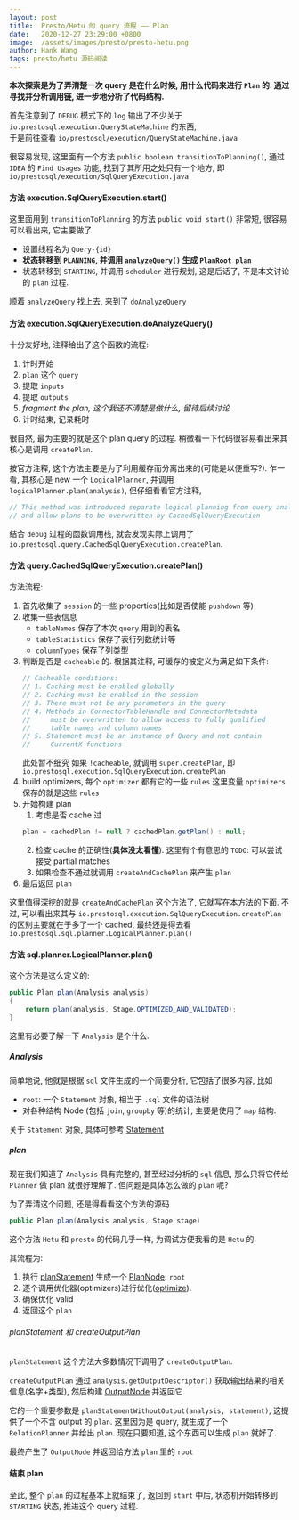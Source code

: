 ```yaml
---
layout: post
title:  Presto/Hetu 的 query 流程 —— Plan
date:   2020-12-27 23:29:00 +0800
image:  /assets/images/presto/presto-hetu.png
author: Hank Wang
tags: presto/hetu 源码阅读
---
```


  
**本次探索是为了弄清楚一次 query 是在什么时候, 用什么代码来进行 `Plan` 的. 通过寻找并分析调用链, 进一步地分析了代码结构.**

首先注意到了 `DEBUG` 模式下的 `log` 输出了不少关于 `io.prestosql.execution.QueryStateMachine` 的东西,  
于是前往查看 `io/prestosql/execution/QueryStateMachine.java`  

很容易发现, 这里面有一个方法 `public boolean transitionToPlanning()`, 通过 `IDEA` 的 `Find Usages` 功能, 找到了其所用之处只有一个地方, 即 `io/prestosql/execution/SqlQueryExecution.java`

#### 方法 execution.SqlQueryExecution.start()

这里面用到 `transitionToPlanning` 的方法 `public void start()` 非常短, 很容易可以看出来, 它主要做了
- 设置线程名为 `Query-{id}`
- **状态转移到 `PLANNING`, 并调用 `analyzeQuery()` 生成 `PlanRoot plan`**
- 状态转移到 `STARTING`, 并调用 `scheduler` 进行规划, 这是后话了, 不是本文讨论的 `plan` 过程.

顺着 `analyzeQuery` 找上去, 来到了 `doAnalyzeQuery`

#### 方法 execution.SqlQueryExecution.doAnalyzeQuery()

十分友好地, 注释给出了这个函数的流程:
1. 计时开始
2. `plan` 这个 `query`
3. 提取 `inputs`
4. 提取 `outputs`
5. *fragment the plan, 这个我还不清楚是做什么, 留待后续讨论*
6. 计时结束, 记录耗时

很自然, 最为主要的就是这个 plan query 的过程. 稍微看一下代码很容易看出来其核心是调用 `createPlan`.

按官方注释, 这个方法主要是为了利用缓存而分离出来的(可能是以便重写?). 乍一看, 其核心是 new 一个 `LogicalPlanner`, 并调用 `logicalPlanner.plan(analysis)`, 但仔细看看官方注释,
```java
// This method was introduced separate logical planning from query analyzing stage
// and allow plans to be overwritten by CachedSqlQueryExecution
```
结合 `debug` 过程的函数调用栈, 就会发现实际上调用了 `io.prestosql.query.CachedSqlQueryExecution.createPlan`.

#### 方法 query.CachedSqlQueryExecution.createPlan()

方法流程:
1. 首先收集了 `session` 的一些 properties(比如是否使能 `pushdown` 等)
2. 收集一些表信息
    - `tableNames` 保存了本次 `query` 用到的表名
    - `tableStatistics` 保存了表行列数统计等
    - `columnTypes` 保存了列类型
3. 判断是否是 `cacheable` 的. 根据其注释, 可缓存的被定义为满足如下条件:
    ```java
    // Cacheable conditions:
    // 1. Caching must be enabled globally
    // 2. Caching must be enabled in the session
    // 3. There must not be any parameters in the query
    // 4. Methods in ConnectorTableHandle and ConnectorMetadata 
    //     must be overwritten to allow access to fully qualified 
    //     table names and column names
    // 5. Statement must be an instance of Query and not contain 
    //     CurrentX functions
    ```
    此处暂不细究
    如果 `!cacheable`, 就调用 `super.createPlan`, 即 `io.prestosql.execution.SqlQueryExecution.createPlan`
4. build optimizers, 每个 `optimizer` 都有它的一些 `rules`
    这里变量 `optimizers` 保存的就是这些 `rules`
5. 开始构建 plan
    1. 考虑是否 cache 过
    ```java
    plan = cachedPlan != null ? cachedPlan.getPlan() : null;
    ```
    2. 检查 cache 的正确性(**具体没太看懂**).
    这里有个有意思的 `TODO`: 可以尝试接受 partial matches
    3. 如果检查不通过就调用 `createAndCachePlan` 来产生 `plan`
6. 最后返回 `plan`

这里值得深挖的就是 `createAndCachePlan` 这个方法了, 它就写在本方法的下面. 不过, 可以看出来其与 `io.prestosql.execution.SqlQueryExecution.createPlan` 的区别主要就在于多了一个 cached, 最终还是得去看 `io.prestosql.sql.planner.LogicalPlanner.plan()`

#### 方法 sql.planner.LogicalPlanner.plan()

这个方法是这么定义的:
```java
public Plan plan(Analysis analysis)
{
    return plan(analysis, Stage.OPTIMIZED_AND_VALIDATED);
}
```

这里有必要了解一下 `Analysis` 是个什么.
##### Analysis

简单地说, 他就是根据 `sql` 文件生成的一个简要分析, 它包括了很多内容, 比如
- `root`: 一个 `Statement` 对象, 相当于 `.sql` 文件的语法树
- 对各种结构 Node (包括 `join`, `groupby` 等)的统计, 主要是使用了 `map` 结构.

关于 `Statement` 对象, 具体可参考 [Statement](../DataStructures/2020-12-27-Statement#Statement)

##### plan

现在我们知道了 `Analysis` 具有完整的, 甚至经过分析的 `sql` 信息, 那么只将它传给 `Planner` 做 plan 就很好理解了. 但问题是具体怎么做的 `plan` 呢?

为了弄清这个问题, 还是得看看这个方法的源码
```java
public Plan plan(Analysis analysis, Stage stage)
```
这个方法 `Hetu` 和 `presto` 的代码几乎一样, 为调试方便我看的是 `Hetu` 的.

其流程为:
1. 执行 [planStatement](#planstatement-和-createoutputplan) 生成一个 [PlanNode](../DataStructures/2020-12-27-PlanNode#PlanNode): `root`
2. 逐个调用优化器(optimizers)进行优化([optimize](2020-12-27-Optimizer)).
3. 确保优化 valid
4. 返回这个 `plan`

###### planStatement 和 createOutputPlan 
`planStatement` 这个方法大多数情况下调用了 `createOutputPlan`.

`createOutputPlan` 通过 `analysis.getOutputDescriptor()` 获取输出结果的相关信息(名字+类型), 然后构建 [OutputNode](../DataStructures/2020-12-27-PlanNode#OutputNode) 并返回它.

它的一个重要参数是 `planStatementWithoutOutput(analysis, statement)`, 这提供了一个不含 output 的 `plan`. 这里因为是 query, 就生成了一个 `RelationPlanner` 并给出 `plan`. 现在只要知道, 这个东西可以生成 `plan` 就好了.

最终产生了 `OutputNode` 并返回给方法 `plan` 里的 `root`

#### 结束 plan

至此, 整个 `plan` 的过程基本上就结束了, 返回到 `start` 中后, 状态机开始转移到 `STARTING` 状态, 推进这个 query 过程.